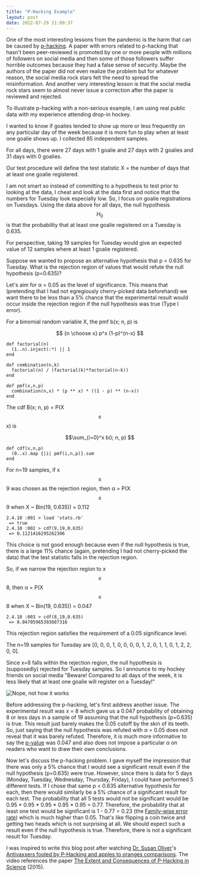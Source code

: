 ```yaml
---
title: "P-Hacking Example"
layout: post
date: 2022-07-29 21:09:37
---
```

One of the most interesting lessons from the pandemic is the harm that can be caused by [p-hacking](https://en.wikipedia.org/wiki/Data_dredging).  A paper with errors related to p-hacking that hasn't been peer-reviewed is promoted by one or more people with millions of followers on social media and then some of those followers suffer horrible outcomes because they had a false sense of security.  Maybe the authors of the paper did not even realize the problem but for whatever reason, the social media rock stars felt the need to spread the misinformation.  And another very interesting lesson is that the social media rock stars seem to almost never issue a correction after the paper is reviewed and rejected.

To illustrate p-hacking with a non-serious example, I am using real public data with my experience attending drop-in hockey.

I wanted to know if goalies tended to show up more or less frequently on any particular day of the week because it is more fun to play when at least one goalie shows up.  I collected 85 independent samples.
  
For all days, there were 27 days with 1 goalie and 27 days with 2 goalies and 31 days with 0 goalies.

Our test procedure will define the test statistic X = the number of days that at least one goalie registered.  

I am not smart so instead of committing to a hypothesis to test prior to looking at the data, I cheat and look at the data first and notice that the numbers for Tuesday look especially low.  So, I focus on goalie registrations on Tuesdays.  Using the data above for all days, the null hypothesis $$ H_0 $$ is that the probability that at least one goalie registered on a Tuesday is 0.635.

For perspective, taking 19 samples for Tuesday would give an expected value of 12 samples where at least 1 goalie registered.

Suppose we wanted to propose an alternative hypothesis that p < 0.635 for Tuesday.  What is the rejection region of values that would refute the null hypothesis (p=0.635)?

Let's aim for α = 0.05 as the level of significance.  This means that (pretending that I had not egregiously cherry-picked data beforehand) we want there to be less than a 5% chance that the experimental result would occur inside the rejection region if the null hypothesis was true (Type I error).

For a binomial random variable X, the pmf b(x; n, p) is

$$ {n \choose x} p^x (1-p)^{n-x} $$

```
def factorial(n)
  (1..n).inject(:*) || 1
end

def combination(n,k)
  factorial(n) / (factorial(k)*factorial(n-k))
end

def pmf(x,n,p)
  combination(n,x) * (p ** x) * ((1 - p) ** (n-x))
end
```
The cdf B(x; n, p) = P(X $$\le$$ x) is

$$\sum_{i=0}^x b(i; n, p) $$

```
def cdf(x,n,p)
  (0..x).map {|i| pmf(i,n,p)}.sum
end
```

For n=19 samples, if x $$\le$$ 9 was chosen as the rejection region, then α = P(X $$\le$$ 9 when X ~ Bin(19, 0.635)) = 0.112

```
2.4.10 :001 > load 'stats.rb'
 => true 
2.4.10 :002 > cdf(9,19,0.635)
 => 0.1121416295262306 
```
This choice is not good enough because even if the null hypothesis is true, there is a large 11% chance (again, pretending I had not cherry-picked the data) that the test statistic falls in the rejection region.

So, if we narrow the rejection region to x $$\le$$ 8, then α = P(X $$\le$$ 8 when X ~ Bin(19, 0.635)) = 0.047

```
2.4.10 :003 > cdf(8,19,0.635)
 => 0.04705965393607316
```

This rejection region satisfies the requirement of a 0.05 significance level.

The n=19 samples for Tuesday are [0, 0, 0, 1, 0, 0, 0, 0, 1, 2, 0, 1, 1, 0, 1, 2, 2, 0, 0].

Since x=8 falls within the rejection region, the null hypothesis is (supposedly) rejected for Tuesday samples.  So I announce to my hockey friends on social media "Beware! Compared to all days of the week, it is less likely that at least one goalie will register on a Tuesday!"

![Nope, not how it works](https://coffeebucks.s3.amazonaws.com/nope_not_how_it_works.jpg)

Before addressing the p-hacking, let's first address another issue.  The experimental result was x = 8 which gave us a 0.047 probability of obtaining 8 or less days in a sample of 19 assuming that the null hypothesis (p=0.635) is true.  This result just barely makes the 0.05 cutoff by the skin of its teeth.  So, just saying that the null hypothesis was refuted with α = 0.05 does not reveal that it was barely refuted.  Therefore, it is much more informative to say the [p-value](https://en.wikipedia.org/wiki/P-value) was 0.047 and also does not impose a particular α on readers who want to draw their own conclusions.

Now let's discuss the p-hacking problem.  I gave myself the impression that there was only a 5% chance that I would see a significant result even if the null hypothesis (p=0.635) were true.  However, since there is data for 5 days (Monday, Tuesday, Wednesday, Thursday, Friday), I could have performed 5 different tests.  If I chose that same p < 0.635 alternative hypothesis for each, then there would similarly be a 5% chance of a significant result for each test.  The probability that all 5 tests would not be significant would be 0.95 * 0.95 * 0.95 * 0.95 * 0.95 = 0.77.  Therefore, the probability that at least one test would be significant is 1 - 0.77 = 0.23 (the [Family-wise error rate](https://en.wikipedia.org/wiki/Family-wise_error_rate)) which is much higher than 0.05.  That's like flipping a coin twice and getting two heads which is not surprising at all.  We should expect such a result even if the null hypothesis is true.  Therefore, there is not a significant result for Tuesday.

I was inspired to write this blog post after watching [Dr. Susan Oliver](https://twitter.com/DrSusanOliver1)'s [Antivaxxers fooled by P-Hacking and apples to oranges comparisons](https://www.youtube.com/watch?v=drSAsfuMkuw).  The video references the paper [The Extent and Consequences of P-Hacking in Science](https://journals.plos.org/plosbiology/article?id=10.1371/journal.pbio.1002106) (2015).

